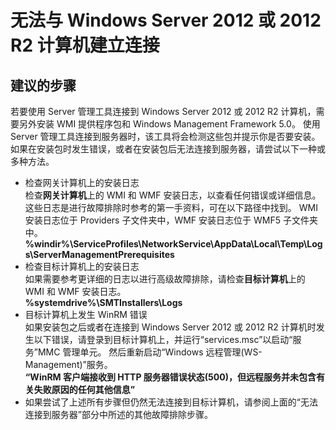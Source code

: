 <properties
    pageTitle="I can’t set up a connection to a Windows Server 2012 or 2012 R2 machine"
    description="无法与 Windows Server 2012 或 2012 R2 计算机建立 Server 管理工具连接"
    service="microsoft.servermanagement"
    resource="nodes"
    authors="jol"
    displayOrder="2"
    selfHelpType="resource"
    supportTopicIds=""
    resourceTags=""
    productPesIds=""
    cloudEnvironments="public"
/>


# 无法与 Windows Server 2012 或 2012 R2 计算机建立连接

## **建议的步骤**
若要使用 Server 管理工具连接到 Windows Server 2012 或 2012 R2 计算机，需要另外安装 WMI 提供程序包和 Windows Management Framework 5.0。 使用 Server 管理工具连接到服务器时，该工具将会检测这些包并提示你是否要安装。 如果在安装包时发生错误，或者在安装包后无法连接到服务器，请尝试以下一种或多种方法。

* 检查网关计算机上的安装日志<br>
检查**网关计算机**上的 WMI 和 WMF 安装日志，以查看任何错误或详细信息。 这些日志是进行故障排除时参考的第一手资料，可在以下路径中找到。 WMI 安装日志位于 Providers 子文件夹中，WMF 安装日志位于 WMF5 子文件夹中。<br>
**%windir%\ServiceProfiles\NetworkService\AppData\Local\Temp\Logs\ServerManagementPrerequisites**
* 检查目标计算机上的安装日志<br>
如果需要参考更详细的日志以进行高级故障排除，请检查**目标计算机**上的 WMI 和 WMF 安装日志。<br>
**%systemdrive%\SMTInstallers\Logs**
* 目标计算机上发生 WinRM 错误<br>
如果安装包之后或者在连接到 Windows Server 2012 或 2012 R2 计算机时发生以下错误，请登录到目标计算机上，并运行“services.msc”以启动“服务”MMC 管理单元。 然后重新启动“Windows 远程管理(WS-Management)”服务。<br>
**“WinRM 客户端接收到 HTTP 服务器错误状态(500)，但远程服务并未包含有关失败原因的任何其他信息”**
* 如果尝试了上述所有步骤但仍然无法连接到目标计算机，请参阅上面的“无法连接到服务器”部分中所述的其他故障排除步骤。




<!--HONumber=Jul16_HO3-->


